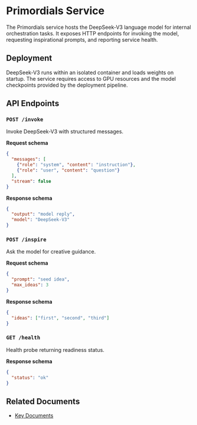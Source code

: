 # Primordials Service

The Primordials service hosts the DeepSeek-V3 language model for internal orchestration tasks. It exposes HTTP endpoints for invoking the model, requesting inspirational prompts, and reporting service health.

## Deployment

DeepSeek-V3 runs within an isolated container and loads weights on startup. The service requires access to GPU resources and the model checkpoints provided by the deployment pipeline.

## API Endpoints

### `POST /invoke`
Invoke DeepSeek-V3 with structured messages.

**Request schema**
```json
{
  "messages": [
    {"role": "system", "content": "instruction"},
    {"role": "user", "content": "question"}
  ],
  "stream": false
}
```

**Response schema**
```json
{
  "output": "model reply",
  "model": "DeepSeek-V3"
}
```

### `POST /inspire`
Ask the model for creative guidance.

**Request schema**
```json
{
  "prompt": "seed idea",
  "max_ideas": 3
}
```

**Response schema**
```json
{
  "ideas": ["first", "second", "third"]
}
```

### `GET /health`
Health probe returning readiness status.

**Response schema**
```json
{
  "status": "ok"
}
```

## Related Documents
- [Key Documents](KEY_DOCUMENTS.md)

